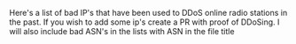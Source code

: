 Here's a list of bad IP's that have been used to DDoS online radio stations in the past. If you wish to add some ip's create a PR with proof of DDoSing. I will also include bad ASN's in the lists with ASN in the file title
